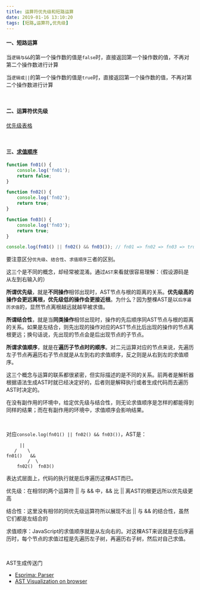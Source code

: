 ```yaml
---
title: 运算符优先级和短路运算
date: 2019-01-16 13:10:20
tags: [短路,运算符,优先级]
---
```


#### 一、短路运算

当`逻辑与&&`的第一个操作数的值是`false`时，直接返回第一个操作数的值，不再对第二个操作数进行计算

当`逻辑或||`的第一个操作数的值是`true`时，直接返回第一个操作数的值，不再对第二个操作数进行计算

<br/>

#### 二、运算符优先级

[优先级表格](https://developer.mozilla.org/zh-CN/docs/Web/JavaScript/Reference/Operators/Operator_Precedence#Table) 

<br/>

<!--more-->

#### 三、[求值顺序](https://www.zhihu.com/question/52116922)  

```javascript
function fn01() {
    console.log('fn01');
    return false;
}

function fn02() {
    console.log('fn02');
    return true;
}

function fn03() {
    console.log('fn03');
    return true;
}

console.log(fn01() || fn02() && fn03()); // fn01 => fn02 => fn03 => true
```

要注意区分`优先级`、`结合性`、`求值顺序`三者的区别。

这三个是不同的概念，却经常被混淆。通过`AST`来看就很容易理解：（假设源码是从左到右输入的） 

**所谓优先级**，就是**不同操作**相邻出现时，AST节点与根的距离的关系。**优先级高的操作会更远离根，优先级低的操作会更接近根**。为什么？因为整棵AST是以`后序遍历求值`的，显然节点离根越远就越早被求值。 

**所谓结合性**，就是当**同类操作**相邻出现时，操作的先后顺序同AST节点与根的距离的关系。如果是左结合，则先出现的操作对应的AST节点比后出现的操作的节点离根更远；换句话说，先出现的节点会是后出现节点的子节点。 

**所谓求值顺序**，就是在**遍历子节点时的顺序**。对二元运算对应的节点来说，先遍历左子节点再遍历右子节点就是从左到右的求值顺序，反之则是从右到左的求值顺序。 

这三个概念与运算的联系都很紧密，但实际描述的是不同的关系。前两者是解析器根据语法生成AST时就已经决定好的，后者则是解释执行或者生成代码而去遍历AST时决定的。 

在没有副作用的环境中，给定优先级与结合性，则无论求值顺序是怎样的都能得到同样的结果；而在有副作用的环境中，求值顺序会影响结果。

<br/>

对应`console.log(fn01() || fn02() && fn03())`，AST是： 

```
     ||
   /    \
fn01()   &&
        /  \
    fn02()  fn03()
```

表达式层面上，代码的执行就是后序遍历这棵AST而已。

优先级：在相邻的两个运算符 || 与 && 中，&& 比 || 离AST的根更远所以优先级更高

结合性：这里没有相邻的同优先级运算符所以展现不出 || 与 && 的结合性，虽然它们都是左结合的

求值顺序：JavaScript的求值顺序就是从左向右的。对这棵AST来说就是在后序遍历时，每个节点的求值过程是先遍历左子树，再遍历右子树，然后对自己求值。

<br/>

AST生成传送门

- [Esprima: Parser](https://link.zhihu.com/?target=http%3A//esprima.org/demo/parse.html) 
- [AST Visualization on browser](https://link.zhihu.com/?target=http%3A//nhiro.org/learn_language/AST-Visualization-on-browser.html)  

<br/>





 

 

 

 

 